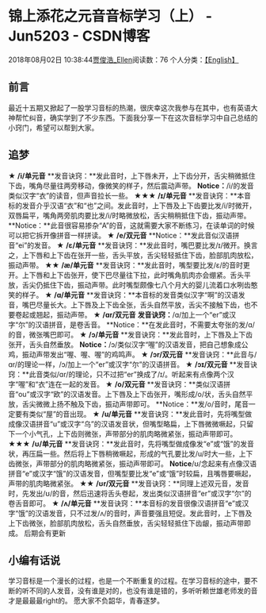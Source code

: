 # 锦上添花之元音音标学习（上） - Jun5203 - CSDN博客
2018年08月02日 10:38:44[贾俊浩_Ellen](https://me.csdn.net/Ellen5203)阅读数：76
个人分类：[【English】](https://blog.csdn.net/Ellen5203/article/category/7898754)
## 前言
最近十五期又掀起了一股学习音标的热潮，很庆幸这次我参与在其中，也有英语大神帮忙纠音，确实学到了不少东西。下面我分享一下在这次音标学习中自己总结的小窍门，希望可以帮到大家。
## 追梦
★ **/i/单元音**
**发音诀窍：**发此音时，上下唇未开，上下齿分开，舌尖稍微抵住下齿，嘴角尽量往两旁移动，像微笑的样子，然后震动声带。 
**Notice：**/i/的发音类似汉字“衣”的读音，但声音拉长一些。
★★★  **/ɪ/单元音**
**发音诀窍：**本音标的发音介乎汉语“衣”和“也”之间。发此音时，上下唇及上下齿要比发/i/时微开，双唇扁平，嘴角两旁肌肉要比发/i/时略微放松，舌尖稍稍抵住下齿，振动声带。 
**Notice：**此音很容易掺杂“A”的音，这就需要大家不断练习，在读单词的时候可以把它拆开像拼音一样拼读。
★ **/e/双元音**
**Notice：**发此音似汉语拼音“ei”的发音。
★ **/ɛ/单元音**
**发音诀窍：**发此音时，嘴巴要比发/ɪ/微开。换言之，上下唇和上下齿在张开一些，舌头平放，舌尖轻轻抵住下齿，脸部肌肉放松，振动声带。
★★ **/æ/单元音**
**发音诀窍：**发此音时，嘴型要比发/ɛ/的音时更开。上下唇和上下齿张开，使下巴尽量往下拉，此时嘴角肌肉亦会绷紧。舌头平放，舌尖仍抵住下齿，振动声带。此时嘴型颇像七八个月大的婴儿流着口水咧齿憨笑的样子。
★ **/ɑ/单元音**
**发音诀窍：**本音标的发音类似汉字“啊”的汉语发音，嘴巴尽量长大。上下唇及上下齿全张，舌头自然平放，舌尖不接触下齿，也不要卷起或翘起，振动声带。
★ **/ɑr/双元音**
**发音诀窍：**/ɑ/加上一个“er”或汉字“尔”的汉语拼音，是卷舌音。 
**Notice：**在发此音时，不需要太夸张的发/ɑ/的音，微张嘴巴即可。
★ **/ɔ/单元音**
**发音诀窍：**发此音时，上下唇及上下齿张开，舌头自然垂放。 
**Notice：**/ɔ/类似汉字“喔”的汉语发音，把自己想象成公鸡，振动声带发出“喔、喔、喔”的鸡鸣声。
★ **/ɔr/双元音**
**发音诀窍：**此音与/ɑr/的理论一样，/ɔ/加上一个“er”或汉字“尔”的汉语拼音。
★ **/ɔɪ/双元音**
**发音诀窍：**此音类似/ɑr/的理论，只不过把“er”换成了/ɪ/。听起来有点像两个汉字“喔”和“衣”连在一起的发音。
★ **/o/双元音**
**发音诀窍：**类似汉语拼音“ou”或汉字“欧”的汉语发音。上下唇及上下齿张开，嘴形成/o/状，舌头自然平放，舌尖微微上扬不触及下齿，振动声带即可。 
**Notice：**发/o/音时，尾音一定要有类似“屋”的音出现。
★ **/u/单元音**
**发音诀窍：**发此音时，先将嘴型做成像汉语拼音“u”或汉字“乌”的汉语发音状，但嘴型略扁，上下唇微微噘起，只留下一个小气孔，上下齿则微张，声带部分的肌肉略微紧张，振动声带即可。
★★★ **/ʊ/单元音**
**发音诀窍：**发此音时，先将嘴型做成像发“e”或“饿”的发音状，再压扁一些。然后将上下唇稍微噘起，形成的气孔要比发/u/时大一些，上下齿微张，声带部分的肌肉略微紧张，振动声带即可。 
**Notice**/ʊ/念起来有点像汉语拼音“e”或汉字“饿”的汉语发音，但嘴型要比发“e”或“饿”时较扁，且嘴唇要噘起，声带的肌肉略微紧张。
★★ **/ʊr/双元音**
**发音诀窍：**同理上述双元音，发音时，先发出/ʊ/的音，然后迅速将舌头卷起，发出类似汉语拼音“er”或汉字“尔”的卷舌音即可。
★ **/ʌ/单元音**
**发音诀窍：**本音标的发音很像汉语拼音“e”或汉字“饿”的汉语发音，只不过发/ʌ/的音时，声音要强且短促。发此音时，上下唇及上下齿微张，脸部肌肉放松，舌头自然垂放，舌尖轻轻抵住下齿龈，振动声带即成。 
后期会有更新
## 小编有话说
学习音标是一个漫长的过程，也是一个不断重复的过程。在学习音标的途中，要不断的听不同的人发音，没有谁是对的，也没有谁是错的，多听听赖世雄老师发的音才是最最最right的。 
愿大家不负韶华，青春逐梦。
